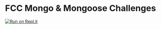 FCC Mongo & Mongoose Challenges
===============================

[![Run on Repl.it](https://repl.it/badge/github/truegff/truegff-freecodecamp-mongomongoose)](https://repl.it/github/truegff/truegff-freecodecamp-mongomongoose)